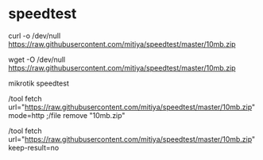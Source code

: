 # speedtest

curl -o /dev/null https://raw.githubusercontent.com/mitiya/speedtest/master/10mb.zip

wget -O /dev/null https://raw.githubusercontent.com/mitiya/speedtest/master/10mb.zip

mikrotik speedtest

/tool fetch url="https://raw.githubusercontent.com/mitiya/speedtest/master/10mb.zip" mode=http ;/file remove "10mb.zip"


/tool fetch url="https://raw.githubusercontent.com/mitiya/speedtest/master/10mb.zip" keep-result=no
